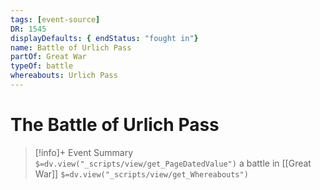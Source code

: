 ```yaml
---
tags: [event-source]
DR: 1545
displayDefaults: { endStatus: "fought in"}
name: Battle of Urlich Pass
partOf: Great War
typeOf: battle
whereabouts: Urlich Pass
---
```

# The Battle of Urlich Pass
>[!info]+ Event Summary
>`$=dv.view("_scripts/view/get_PageDatedValue")`
> a battle in [[Great War]]
> `$=dv.view("_scripts/view/get_Whereabouts")`

